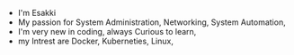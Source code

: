 - I'm Esakki
- My passion for System Administration, Networking, System Automation,
- I'm very new in coding, always Curious to learn,
- my Intrest are Docker, Kuberneties, Linux, 
<!---
esakkigit/esakkigit is a ✨ special ✨ repository because its `README.md` (this file) appears on your GitHub profile.
You can click the Preview link to take a look at your changes.
--->
